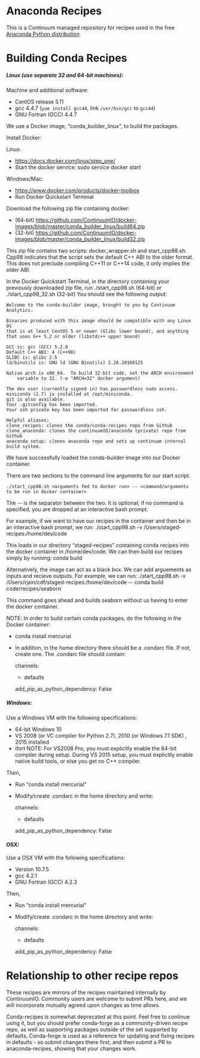 Anaconda Recipes
================

This is a Continuum managed repository for recipes used in the
free [Anaconda Python distribution](https://www.continuum.io/downloads).

Building Conda Recipes
================


##### Linux (use separate 32 and 64-bit machines):

Machine and additional software:
 * CentOS release 5.11 
 * gcc 4.4.7 (`yum install gcc44`, link `/usr/bin/gcc` to `gcc44`)
 * GNU Fortran (GCC) 4.4.7

We use a Docker image, “conda_builder_linux”, to build the packages.

Install Docker: 
 
 Linux: 
  * https://docs.docker.com/linux/step_one/ 
  * Start the docker service: sudo service docker start
 
Windows/Mac: 
  * https://www.docker.com/products/docker-toolbox
  * Run Docker Quickstart Terminal

Download the following zip file containing docker: 

 * (64-bit) https://github.com/ContinuumIO/docker-images/blob/master/conda_builder_linux/build64.zip
 * (32-bit) https://github.com/ContinuumIO/docker-images/blob/master/conda_builder_linux/build32.zip

This zip file contains two scripts: docker_wrapper.sh and start_cpp98.sh. Cpp98 indicates that the script sets the default C++ ABI to the older format. This does not preclude compiling C++11 or C++14 code, it only implies the older ABI.

In the Docker Quickstart Terminal, in the directory containing your previously downloaded zip file, run ./start_cpp98.sh (64-bit) or ./start_cpp98_32.sh (32-bit)
You should see the following output: 

    Welcome to the conda-builder image, brought to you by Continuum Analytics.

    Binaries produced with this image should be compatible with any Linux OS
    that is at least CentOS 5 or newer (Glibc lower bound), and anything 
    that uses G++ 5.2 or older (libstdc++ upper bound)

    GCC is: gcc (GCC) 5.2.0
    Default C++ ABI: 4 (C++98)
    GLIBC is: glibc 2.5
    ld/binutils is: GNU ld (GNU Binutils) 2.26.20160125

    Native arch is x86_64.  To build 32-bit code, set the ARCH environment
        variable to 32. (-e "ARCH=32" docker argument)

    The dev user (currently signed in) has passwordless sudo access.
    miniconda (2.7) is installed at /opt/miniconda.
    git is also available.
    Your .gitconfig has been imported.
    Your ssh private key has been imported for passwordless ssh.

    Helpful aliases:
    clone_recipes: clones the conda/conda-recipes repo from Github
    clone_anaconda: clones the continuumIO/anaconda (private) repo from Github
    anaconda_setup: clones anaconda repo and sets up continuum internal build system.

We have successfully loaded the conda-builder image into our Docker container. 

There are two sections to the command line arguments for our start script. 

    ./start_cpp98.sh <arguments fed to docker run> -- <command/arguments to be run in docker container>

The -- is the separator between the two. It is optional; if no command is specified, you are dropped at an interactive bash prompt.

For example, if we want to have our recipes in the container and then be in an interactive bash prompt, we run: 
    ./start_cpp98.sh -v /Users/staged-recipes:/home/dev/code

This loads in our directory “staged-recipes” containing conda recipes into the docker container in /home/dev/code. We can then build our recipes simply by running: conda build <conda package> 

Alternatively, the image can act as a black box. We can add arguements as inputs and recieve outputs.
For example, we can run: 
    ./start_cpp98.sh -v /Users/rjain/cdf/staged-recipes:/home/dev/code -- conda build code/recipes/seaborn

This command goes ahead and builds seaborn without us having to enter the docker container. 

NOTE: In order to build certain conda packages, do the following in the Docker container: 
 * conda install mercurial
 * In addition, in the home directory there should be a .condarc file. If not, create one. The .condarc file should contain: 

    channels:
    - defaults
    
   add_pip_as_python_dependency: False

##### Windows: 

Use a Windows VM with the following specifications: 

  * 64-bit Windows 10
  * VS 2008 (or VC compiler for Python 2.7), 2010 (or Windows 7.1 SDK) , 2015 installed
  * ifort
  NOTE: For VS2008 Pro, you must explicitly enable the 64-bit compiler during setup. During VS 2015 setup, you must explicitly enable native build tools, or else you get no C++ compiler.

Then,
 * Run “conda install mercurial”
 * Modify/create .condarc in the home directory and write: 
 
    channels:
    - defaults
   
   add_pip_as_python_dependency: False

#### OSX:

Use a OSX VM with the following specifications: 
  * Version 10.7.5
  * gcc 4.2.1
  * GNU Fortran (GCC) 4.2.3

Then, 
 * Run “conda install mercurial”
 * Modify/create .condarc in the home directory and write: 
 
    channels:
    - defaults
    
    add_pip_as_python_dependency: False


Relationship to other recipe repos
==================================

These recipes are mirrors of the recipes maintained internally by ContinuumIO.  Community users are welcome to submit PRs here, and we will incorporate mutually agreed upon changes as time allows.

Conda-recipes is somewhat deprecated at this point.  Feel free to continue using it, but you should prefer conda-forge as a community-driven recipe repo, as well as supporting packages outside of the set supported by defaults.  Conda-forge is used as a reference for updating and fixing recipes in defaults - so submit changes there first, and then submit a PR to anaconda-recipes, showing that your changes work.
